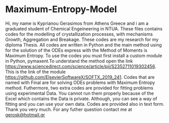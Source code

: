 # Maximum-Entropy-Model
Hi, my name is Kyprianou Gerasimos from Athens Greece and i am a graduated student of Chemical Engeineering in NTUA. These files contains codes for the modelling of crystallization processes, with mechanisms Growth, Aggregation and Breakage.
These codes are my research for my diploma Thesis.
All codes are written in Python and the main method using for the solution of the ODEs express with the Method of Moments is Maximum Entropy.
To use the codes you must first install a custom module in Python, pymaxent.To understand the method open the link https://www.sciencedirect.com/science/article/pii/S2352711019302456. This is the link of the module https://github.com/ElsevierSoftwareX/SOFTX_2019_241.
Codes that are named with Final are for solving ODEs problems with Maximum Entropy method.
Futhermore, two extra codes are provided for fitting problems using experimental Data. You cannot run them properly because of the Excel which contains the Data is private.
Although, you can see a way of fitting and you can use your own data. 
Codes are provided also in text form.
Thank you very much.
For any futher question contact me at gerosk@hotmail.gr
